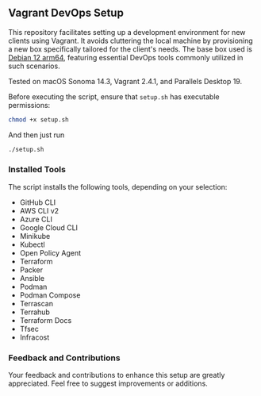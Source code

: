 ## Vagrant DevOps Setup

This repository facilitates setting up a development environment for new clients using Vagrant. It avoids cluttering the local machine by provisioning a new box specifically tailored for the client's needs. The base box used is [Debian 12 arm64](https://app.vagrantup.com/gutehall/boxes/debian-12), featuring essential DevOps tools commonly utilized in such scenarios.

Tested on macOS Sonoma 14.3, Vagrant 2.4.1, and Parallels Desktop 19.

Before executing the script, ensure that `setup.sh` has executable permissions:

```bash
chmod +x setup.sh
```
And then just run

```bash
./setup.sh
```


### Installed Tools
The script installs the following tools, depending on your selection:

* GitHub CLI
* AWS CLI v2
* Azure CLI
* Google Cloud CLI
* Minikube
* Kubectl
* Open Policy Agent
* Terraform
* Packer
* Ansible
* Podman
* Podman Compose
* Terrascan
* Terrahub
* Terraform Docs
* Tfsec
* Infracost

### Feedback and Contributions
Your feedback and contributions to enhance this setup are greatly appreciated. Feel free to suggest improvements or additions.
